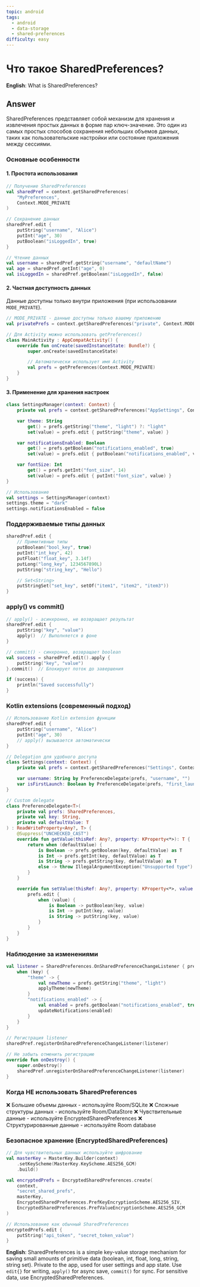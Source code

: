 ```yaml
---
topic: android
tags:
  - android
  - data-storage
  - shared-preferences
difficulty: easy
---
```


# Что такое SharedPreferences?

**English**: What is SharedPreferences?

## Answer

SharedPreferences представляет собой механизм для хранения и извлечения простых данных в форме пар ключ-значение. Это один из самых простых способов сохранения небольших объемов данных, таких как пользовательские настройки или состояние приложения между сессиями.

### Основные особенности

#### 1. Простота использования

```kotlin
// Получение SharedPreferences
val sharedPref = context.getSharedPreferences(
    "MyPreferences",
    Context.MODE_PRIVATE
)

// Сохранение данных
sharedPref.edit {
    putString("username", "Alice")
    putInt("age", 30)
    putBoolean("isLoggedIn", true)
}

// Чтение данных
val username = sharedPref.getString("username", "defaultName")
val age = sharedPref.getInt("age", 0)
val isLoggedIn = sharedPref.getBoolean("isLoggedIn", false)
```

#### 2. Частная доступность данных

Данные доступны только внутри приложения (при использовании `MODE_PRIVATE`).

```kotlin
// MODE_PRIVATE - данные доступны только вашему приложению
val privatePrefs = context.getSharedPreferences("private", Context.MODE_PRIVATE)

// Для Activity можно использовать getPreferences()
class MainActivity : AppCompatActivity() {
    override fun onCreate(savedInstanceState: Bundle?) {
        super.onCreate(savedInstanceState)

        // Автоматически использует имя Activity
        val prefs = getPreferences(Context.MODE_PRIVATE)
    }
}
```

#### 3. Применение для хранения настроек

```kotlin
class SettingsManager(context: Context) {
    private val prefs = context.getSharedPreferences("AppSettings", Context.MODE_PRIVATE)

    var theme: String
        get() = prefs.getString("theme", "light") ?: "light"
        set(value) = prefs.edit { putString("theme", value) }

    var notificationsEnabled: Boolean
        get() = prefs.getBoolean("notifications_enabled", true)
        set(value) = prefs.edit { putBoolean("notifications_enabled", value) }

    var fontSize: Int
        get() = prefs.getInt("font_size", 14)
        set(value) = prefs.edit { putInt("font_size", value) }
}

// Использование
val settings = SettingsManager(context)
settings.theme = "dark"
settings.notificationsEnabled = false
```

### Поддерживаемые типы данных

```kotlin
sharedPref.edit {
    // Примитивные типы
    putBoolean("bool_key", true)
    putInt("int_key", 42)
    putFloat("float_key", 3.14f)
    putLong("long_key", 1234567890L)
    putString("string_key", "Hello")

    // Set<String>
    putStringSet("set_key", setOf("item1", "item2", "item3"))
}
```

### apply() vs commit()

```kotlin
// apply() - асинхронно, не возвращает результат
sharedPref.edit {
    putString("key", "value")
    apply()  // Выполняется в фоне
}

// commit() - синхронно, возвращает boolean
val success = sharedPref.edit().apply {
    putString("key", "value")
}.commit()  // Блокирует поток до завершения

if (success) {
    println("Saved successfully")
}
```

### Kotlin extensions (современный подход)

```kotlin
// Использование Kotlin extension функции
sharedPref.edit {
    putString("username", "Alice")
    putInt("age", 30)
    // apply() вызывается автоматически
}

// Delegation для удобного доступа
class Settings(context: Context) {
    private val prefs = context.getSharedPreferences("Settings", Context.MODE_PRIVATE)

    var username: String by PreferenceDelegate(prefs, "username", "")
    var isFirstLaunch: Boolean by PreferenceDelegate(prefs, "first_launch", true)
}

// Custom delegate
class PreferenceDelegate<T>(
    private val prefs: SharedPreferences,
    private val key: String,
    private val defaultValue: T
) : ReadWriteProperty<Any?, T> {
    @Suppress("UNCHECKED_CAST")
    override fun getValue(thisRef: Any?, property: KProperty<*>): T {
        return when (defaultValue) {
            is Boolean -> prefs.getBoolean(key, defaultValue) as T
            is Int -> prefs.getInt(key, defaultValue) as T
            is String -> prefs.getString(key, defaultValue) as T
            else -> throw IllegalArgumentException("Unsupported type")
        }
    }

    override fun setValue(thisRef: Any?, property: KProperty<*>, value: T) {
        prefs.edit {
            when (value) {
                is Boolean -> putBoolean(key, value)
                is Int -> putInt(key, value)
                is String -> putString(key, value)
            }
        }
    }
}
```

### Наблюдение за изменениями

```kotlin
val listener = SharedPreferences.OnSharedPreferenceChangeListener { prefs, key ->
    when (key) {
        "theme" -> {
            val newTheme = prefs.getString("theme", "light")
            applyTheme(newTheme)
        }
        "notifications_enabled" -> {
            val enabled = prefs.getBoolean("notifications_enabled", true)
            updateNotifications(enabled)
        }
    }
}

// Регистрация listener
sharedPref.registerOnSharedPreferenceChangeListener(listener)

// Не забыть отменить регистрацию
override fun onDestroy() {
    super.onDestroy()
    sharedPref.unregisterOnSharedPreferenceChangeListener(listener)
}
```

### Когда НЕ использовать SharedPreferences

❌ Большие объемы данных - используйте Room/SQLite
❌ Сложные структуры данных - используйте Room/DataStore
❌ Чувствительные данные - используйте EncryptedSharedPreferences
❌ Структурированные данные - используйте Room database

### Безопасное хранение (EncryptedSharedPreferences)

```kotlin
// Для чувствительных данных используйте шифрование
val masterKey = MasterKey.Builder(context)
    .setKeyScheme(MasterKey.KeyScheme.AES256_GCM)
    .build()

val encryptedPrefs = EncryptedSharedPreferences.create(
    context,
    "secret_shared_prefs",
    masterKey,
    EncryptedSharedPreferences.PrefKeyEncryptionScheme.AES256_SIV,
    EncryptedSharedPreferences.PrefValueEncryptionScheme.AES256_GCM
)

// Использование как обычный SharedPreferences
encryptedPrefs.edit {
    putString("api_token", "secret_token_value")
}
```

**English**: SharedPreferences is a simple key-value storage mechanism for saving small amounts of primitive data (boolean, int, float, long, string, string set). Private to the app, used for user settings and app state. Use `edit{}` for writing, `apply()` for async save, `commit()` for sync. For sensitive data, use EncryptedSharedPreferences.
